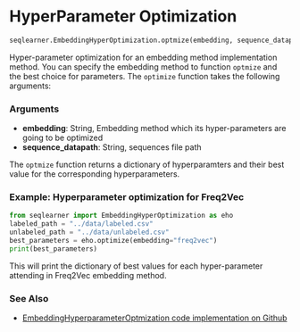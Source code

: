 # HyperParameter Optimization
```python
seqlearner.EmbeddingHyperOptimization.optmize(embedding, sequence_datapath)
```

Hyper-parameter optimization for an embedding method implementation method. 
You can specify the embedding method to function `optmize` and the best choice for parameters.
The `optimize` function takes the following arguments:
  
### Arguments
- __embedding__: String, Embedding method which its hyper-parameters are going to be optimized
- __sequence_datapath__: String, sequences file path

The `optmize` function returns a dictionary of hyperparamters and their best value for the corresponding hyperparameters.

### Example: Hyperparameter optimization for Freq2Vec

```python
from seqlearner import EmbeddingHyperOptimization as eho
labeled_path = "../data/labeled.csv"
unlabeled_path = "../data/unlabeled.csv"
best_parameters = eho.optimize(embedding="freq2vec")
print(best_parameters)
```

This will print the dictionary of best values for each hyper-parameter attending in Freq2Vec embedding method.

### See Also
- [EmbeddingHyperparameterOptmization code implementation on Github](https://github.com/EliHei/seqlearn/blob/master/seqlearner/EmbeddingHyperOptimization.py)

